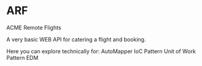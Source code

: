 # ARF
ACME Remote Flights

A very basic WEB API for catering a flight and booking.

Here you can explore technically for:
AutoMapper
IoC Pattern
Unit of Work Pattern
EDM
